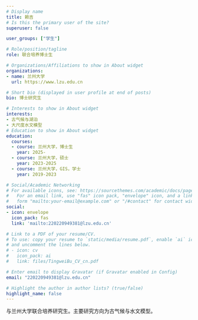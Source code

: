 ```yaml
---
# Display name
title: 赖吉
# Is this the primary user of the site?
superuser: false

user_groups: ["学生"]

# Role/position/tagline
role: 联合培养博士生

# Organizations/Affiliations to show in About widget
organizations:
- name: 兰州大学
  url: https://www.lzu.edu.cn

# Short bio (displayed in user profile at end of posts)
bio: 博士研究生

# Interests to show in About widget
interests:
- 古气候与湖泊
- 大尺度水文模型
# Education to show in About widget
education:
  courses:
  - course: 兰州大学，博士生
    year: 2025-
  - course: 兰州大学，硕士
    year: 2023-2025
  - course: 兰州大学，GIS，学士
    year: 2019-2023

# Social/Academic Networking
# For available icons, see: https://sourcethemes.com/academic/docs/page-builder/#icons
#   For an email link, use "fas" icon pack, "envelope" icon, and a link in the
#   form "mailto:your-email@example.com" or "/#contact" for contact widget.
social:
- icon: envelope
  icon_pack: fas
  link: 'mailto:220220949381@lzu.edu.cn'

# Link to a PDF of your resume/CV.
# To use: copy your resume to `static/media/resume.pdf`, enable `ai` icons in `params.toml`,
# and uncomment the lines below.
# - icon: cv
#   icon_pack: ai
#   link: files/TingweiBu_CV_cn.pdf

# Enter email to display Gravatar (if Gravatar enabled in Config)
email: "220220949381@lzu.edu.cn"

# Highlight the author in author lists? (true/false)
highlight_name: false
---
```

与兰州大学联合培养研究生。主要研究方向为古气候与水文模型。

